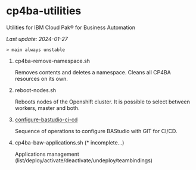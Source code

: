 # cp4ba-utilities

Utilities for IBM Cloud Pak® for Business Automation

<i>Last update: 2024-01-27</i>

```
> main always unstable
```

1. cp4ba-remove-namespace.sh

    Removes contents and deletes a namespace. Cleans all CP4BA resources on its own.

2. reboot-nodes.sh

    Reboots nodes of the Openshift cluster. It is possible to select between workers, master and both.

3. [configure-bastudio-ci-cd](/configure-bastudio-ci-cd/configure-bastudio-ci-cd.md)

    Sequence of operations to configure BAStudio with GIT for CI/CD.

4. cp4ba-baw-applications.sh (* incomplete...)

    Applications management (list/deploy/activate/deactivate/undeploy/teambindings)
